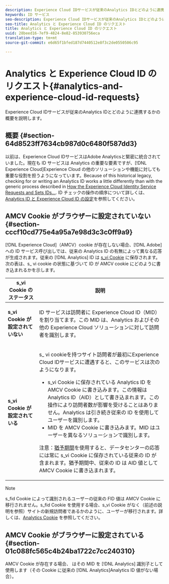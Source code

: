 ```yaml
---
description: Experience Cloud IDサービスが従来のAnalytics IDとどのように連携するかの概要を説明します。
keywords: ID サービス
seo-description: Experience Cloud IDサービスが従来のAnalytics IDとどのように連携するかの概要を説明します。
seo-title: Analytics と Experience Cloud ID のリクエスト
title: Analytics と Experience Cloud ID のリクエスト
uuid: 28beed16-7ef9-4824-8e82-853930756eca
translation-type: tm+mt
source-git-commit: e6d65f1bfed187d7440512e8f3c2de0550506c95

---
```



# Analytics と Experience Cloud ID のリクエスト{#analytics-and-experience-cloud-id-requests}

Experience Cloud IDサービスが従来のAnalytics IDとどのように連携するかの概要を説明します。

## 概要 {#section-64d8523ff7634cb987d0c6480f587dd3}

以前は、Experience Cloud IDサービスはAdobe Analyticsと緊密に統合されていました。現在も ID サービスは Analytics の重要な要素ですが、[!DNL Experience Cloud]Experience Cloud の他のソリューションや機能に対しても重要な役割を担うようになっています。Because of this historical legacy, checking for or writing an Analytics ID works a little differently than with the generic process described in [How the Experience Cloud Identity Service Requests and Sets IDs...](../../introduction/id-request.md#concept-2caacebb1d244402816760e9b8bcef6a). ID チェックの操作の順序について詳しくは、[Analytics ID と Experience Cloud ID の設定](../../reference/analytics-reference/analytics-ids.md#concept-f381dd18ee184c6c8e48286937a161d6)を参照してください。

## AMCV Cookie がブラウザーに設定されていない {#section-cccf10cd775e4a95a7e98d3c3c0ff9a9}

[!DNL Experience Cloud]（AMCV）cookie が存在しない場合、[!DNL Adobe] への ID サービス呼び出しでは、従来の Analytics ID の有無によって異なる応答が生成されます。従来の [!DNL Analytics] ID は [s_vi Cookie](https://marketing.adobe.com/resources/help/en_US/whitepapers/cookies/?f=cookies_analytics.html) に保存されます。次の表は、s_ vi cookie の状態に基づいて ID が AMCV cookie にどのように書き込まれるかを示します。

<table id="table_DC85FECE26DD424E841BA1059AF1E57F"> 
 <thead> 
  <tr> 
   <th colname="col1" class="entry"> s_vi Cookie のステータス </th> 
   <th colname="col2" class="entry"> 説明 </th> 
  </tr> 
 </thead>
 <tbody> 
  <tr> 
   <td colname="col1"> <p> <b> s_vi Cookie が設定されていない</b> </p> </td> 
   <td colname="col2"> <p>ID サービスは訪問者に <span class="keyword">Experience Cloud</span> ID（MID）を割り当てます。この MID は、<span class="keyword">Analytics</span> およびその他の <span class="keyword">Experience Cloud</span> ソリューションに対して訪問者を識別します。 </p> </td> 
  </tr> 
  <tr> 
   <td colname="col1"> <p> <b>s_vi Cookie が設定されている</b> </p> </td> 
   <td colname="col2"> <p>s_ vi cookieを持つサイト訪問者が最初にExperience Cloud IDサービスに遭遇すると、このサービスは次のようになります。 </p> 
    <ul id="ul_BE584810280D4874AF802A9247011787"> 
     <li id="li_AA395B09A3174AF78F3EC10053E2E4F5">s_vi Cookie に保存されている <span class="keyword">Analytics</span> ID を AMCV Cookie に書き込みます。この情報は <span class="keyword">Analytics</span> ID（AID）として書き込まれます。この操作により訪問者数が影響を受けることはありません。<i></i><span class="keyword">Analytics</span> は引き続き従来の ID を使用してユーザーを識別します。 </li> 
     <li id="li_8735DE21FEA542BA8024109B8FE1E2ED">MID を AMCV Cookie に書き込みます。MID はユーザーを異なるソリューションで識別します。 </li> 
    </ul> <p> <p>注意：<a href="../../reference/analytics-reference/grace-period.md" format="dita" scope="local">猶予期間</a>を使用すると、データセンターの応答には常に s_vi Cookie に保存されている従来の ID が含まれます。猶予期間中、従来の ID は AID 値として AMCV Cookie に書き込まれます。 </p> </p> </td> 
  </tr> 
 </tbody> 
</table>

>[!NOTE]
>
>s_fid Cookie によって識別されるユーザーの従来の FID 値は AMCV Cookie に移行されません。s_fid Cookie を使用する場合、s_vi Cookie がなく（前述の説明を参照）サイトの新規訪問者であるかのように、ユーザーが移行されます。詳しくは、[Analytics Cookie](https://marketing.adobe.com/resources/help/en_US/whitepapers/cookies/?f=cookies_analytics.html) を参照してください。

## AMCV Cookie がブラウザーに設定されている {#section-01c088fc565c4b24ba1722c7cc240310}

AMCV Cookie が存在する場合、 はその MID を [!DNL Analytics] 識別子として使用します（その Cookie に従来の [!DNL Analytics]Analytics ID 値がない場合）。
